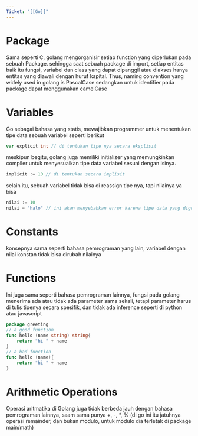 ```yaml
---
Ticket: "[[Go]]"
---
```

# Package
Sama seperti C, golang mengorganisir setiap function yang diperlukan pada sebuah Package. sehingga saat sebuah package di import, setiap entitas baik itu fungsi, variabel dan class yang dapat dipanggil atau diakses hanya entitas yang diawali dengan huruf kapital. Thus, naming convention yang widely used in golang is PascalCase sedangkan untuk identifier pada package dapat menggunakan camelCase

# Variables 
Go sebagai bahasa yang statis, mewajibkan programmer untuk menentukan tipe data sebuah variabel seperti berikut 
```go
var explicit int // di tentukan tipe nya secara eksplisit
```
meskipun begitu, golang juga memiliki initializer yang memungkinkan compiler untuk menyesuaikan tipe data variabel sesuai dengan isinya. 
```go
implicit := 10 // di tentukan secara implisit
```
selain itu, sebuah variabel tidak bisa di reassign tipe nya, tapi nilainya ya bisa
```go
nilai := 10
nilai = "halo" // ini akan menyebabkan error karena tipe data yang digunakan tidak sesuai dengan tipe data awal saat inisialisasi
```

# Constants 
konsepnya sama seperti bahasa pemrograman yang lain, variabel dengan nilai konstan tidak bisa dirubah nilainya 

# Functions 
Ini juga sama seperti bahasa pemrograman lainnya, fungsi pada golang menerima ada atau tidak ada parameter sama sekali, tetapi parameter harus di tulis tipenya secara spesifik, dan tidak ada inference seperti di python atau javascript

```go
package greeting 
// a good function 
func hello (name string) string{
	return "hi " + name 
}
// a bad function 
func hello (name){
	return "hi " + name
}
```

# Arithmetic Operations 
Operasi aritmatika di Golang juga tidak berbeda jauh dengan bahasa pemrograman lainnya, saam sama punya +, -, *, % (di go ini itu jatuhnya operasi remainder, dan bukan modulo, untuk modulo dia terletak di package main/math)

